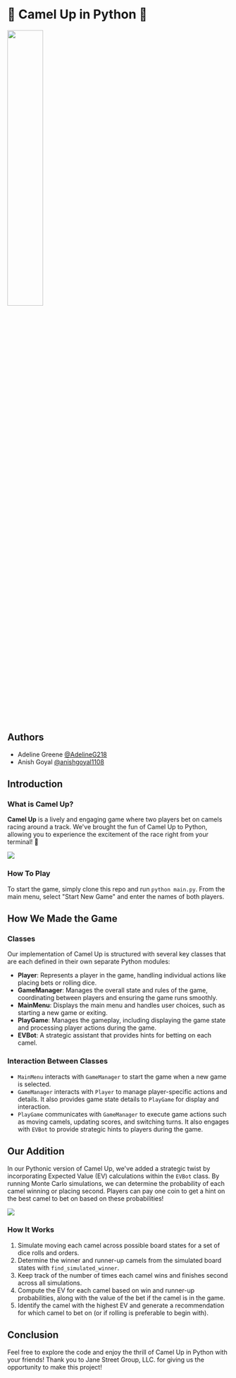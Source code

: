 # 🐪 Camel Up in Python 🏁

<img src="https://cf.geekdo-images.com/1ph2jVOD1MudR1fK1nkwwA__itemrep/img/x5pEGB463NY3DOzCUC7wfU0itrI=/fit-in/246x300/filters:strip_icc()/pic2031446.png" width="40%">

## Authors
- Adeline Greene [@AdelineG218](https://github.com/AdelineG218)
- Anish Goyal [@anishgoyal1108](https://github.com/anishgoyal1108)

## Introduction
### What is Camel Up?
**Camel Up** is a lively and engaging game where two players bet on camels racing around a track. We've brought the fun of Camel Up to Python, allowing you to experience the excitement of the race right from your terminal! 🎲

<img src="https://i.imgur.com/jfIo1er.png">

### How To Play
To start the game, simply clone this repo and run `python main.py`. From the main menu, select "Start New Game" and enter the names of both players.

## How We Made the Game
### Classes
Our implementation of Camel Up is structured with several key classes that are each defined in their own separate Python modules:
- **Player**: Represents a player in the game, handling individual actions like placing bets or rolling dice.
- **GameManager**: Manages the overall state and rules of the game, coordinating between players and ensuring the game runs smoothly.
- **MainMenu**: Displays the main menu and handles user choices, such as starting a new game or exiting.
- **PlayGame**: Manages the gameplay, including displaying the game state and processing player actions during the game.
- **EVBot**: A strategic assistant that provides hints for betting on each camel.

### Interaction Between Classes
- `MainMenu` interacts with `GameManager` to start the game when a new game is selected.
- `GameManager` interacts with `Player` to manage player-specific actions and details. It also provides game state details to `PlayGame` for display and interaction.
- `PlayGame` communicates with `GameManager` to execute game actions such as moving camels, updating scores, and switching turns. It also engages with `EVBot` to provide strategic hints to players during the game.

## Our Addition
In our Pythonic version of Camel Up, we've added a strategic twist by incorporating Expected Value (EV) calculations within the `EVBot` class. By running Monte Carlo simulations, we can determine the probability of each camel winning or placing second. Players can pay one coin to get a hint on the best camel to bet on based on these probabilities!

<img src="https://i.imgur.com/Mgf8AMP.png">

### How It Works
1) Simulate moving each camel across possible board states for a set of dice rolls and orders.
2) Determine the winner and runner-up camels from the simulated board states with `find_simulated_winner`.
3) Keep track of the number of times each camel wins and finishes second across all simulations.
4) Compute the EV for each camel based on win and runner-up probabilities, along with the value of the bet if the camel is in the game.
5) Identify the camel with the highest EV and generate a recommendation for which camel to bet on (or if rolling is preferable to begin with).

## Conclusion
Feel free to explore the code and enjoy the thrill of Camel Up in Python with your friends! Thank you to Jane Street Group, LLC. for giving us the opportunity to make this project!
